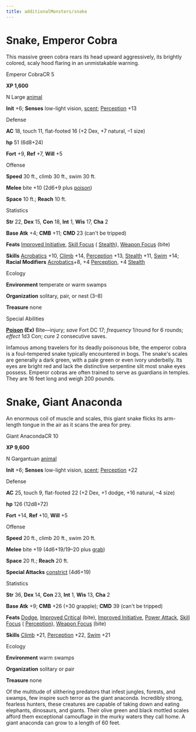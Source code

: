 ```yaml
---
title: additionalMonsters/snake
---
```

# Snake, Emperor Cobra

This massive green cobra rears its head upward aggressively, its brightly colored, scaly hood flaring in an unmistakable warning.

Emperor CobraCR 5

**XP 1,600**

N Large [animal](monsters/creatureTypes.md#_animal)

**Init** +6; **Senses** low-light vision, [scent](monsters/universalMonsterRules.md#_scent); [Perception](additionalMonsters/../skills/perception.md#_perception) +13

Defense

**AC** 18, touch 11, flat-footed 16 (+2 Dex, +7 natural, –1 size)

**hp** 51 (6d8+24)

**Fort** +9, **Ref** +7, **Will** +5

Offense

**Speed** 30 ft., climb 30 ft., swim 30 ft.

**Melee** bite +10 (2d6+9 plus [poison](monsters/universalMonsterRules.md#_poison-(ex-or-su)))

**Space** 10 ft.; **Reach** 10 ft.

Statistics

**Str** 22, **Dex** 15, **Con** 18, **Int** 1, **Wis** 17, **Cha** 2

**Base Atk** +4; **CMB** +11; **CMD** 23 (can't be tripped)

**Feats** [Improved Initiative](additionalMonsters/../feats.md#_improved-initiative), [Skill Focus](additionalMonsters/../feats.md#_skill-focus) ( [Stealth](additionalMonsters/../skills/stealth.md#_stealth)), [Weapon Focus](additionalMonsters/../feats.md#_weapon-focus) (bite)

**Skills** [Acrobatics](additionalMonsters/../skills/acrobatics.md#_acrobatics) +10, [Climb](additionalMonsters/../skills/climb.md#_climb) +14, [Perception](additionalMonsters/../skills/perception.md#_perception) +13, [Stealth](additionalMonsters/../skills/stealth.md#_stealth) +11, [Swim](additionalMonsters/../skills/swim.md#_swim) +14; **Racial Modifiers** [Acrobatics](additionalMonsters/../skills/acrobatics.md#_acrobatics)+8, +4 [Perception](additionalMonsters/../skills/perception.md#_perception), +4 [Stealth](additionalMonsters/../skills/stealth.md#_stealth)

Ecology

**Environment** temperate or warm swamps

**Organization** solitary, pair, or nest (3–8)

**Treasure** none

Special Abilities

**[Poison](monsters/universalMonsterRules.md#_poison-(ex-or-su)) (Ex)** Bite—injury; _save_ Fort DC 17; _frequency_ 1/round for 6 rounds; _effect_ 1d3 Con; _cure_ 2 consecutive saves.

Infamous among travelers for its deadly poisonous bite, the emperor cobra is a foul-tempered snake typically encountered in bogs. The snake's scales are generally a dark green, with a pale green or even ivory underbelly. Its eyes are bright red and lack the distinctive serpentine slit most snake eyes possess. Emperor cobras are often trained to serve as guardians in temples. They are 16 feet long and weigh 200 pounds.

# Snake, Giant Anaconda

An enormous coil of muscle and scales, this giant snake flicks its arm-length tongue in the air as it scans the area for prey.

Giant AnacondaCR 10

**XP 9,600**

N Gargantuan [animal](monsters/creatureTypes.md#_animal)

**Init** +6; **Senses** low-light vision, [scent](monsters/universalMonsterRules.md#_scent); [Perception](additionalMonsters/../skills/perception.md#_perception) +22

Defense

**AC** 25, touch 9, flat-footed 22 (+2 Dex, +1 dodge, +16 natural, –4 size)

**hp** 126 (12d8+72)

**Fort** +14, **Ref** +10, **Will** +5

Offense

**Speed** 20 ft., climb 20 ft., swim 20 ft.

**Melee** bite +19 (4d6+19/19–20 plus [grab](monsters/universalMonsterRules.md#_grab))

**Space** 20 ft.; **Reach** 20 ft.

**Special Attacks** [constrict](monsters/universalMonsterRules.md#_constrict) (4d6+19)

Statistics

**Str** 36, **Dex** 14, **Con** 23, **Int** 1, **Wis** 13, **Cha** 2

**Base Atk** +9; **CMB** +26 (+30 grapple); **CMD** 39 (can't be tripped)

**Feats** [Dodge](additionalMonsters/../feats.md#_dodge), [Improved Critical](additionalMonsters/../feats.md#_improved-critical) (bite), [Improved Initiative](additionalMonsters/../feats.md#_improved-initiative), [Power Attack](additionalMonsters/../feats.md#_power-attack), [Skill Focus](additionalMonsters/../feats.md#_skill-focus) ( [Perception](additionalMonsters/../skills/perception.md#_perception)), [Weapon Focus](additionalMonsters/../feats.md#_weapon-focus) (bite)

**Skills** [Climb](additionalMonsters/../skills/climb.md#_climb) +21, [Perception](additionalMonsters/../skills/perception.md#_perception) +22, [Swim](additionalMonsters/../skills/swim.md#_swim) +21

Ecology

**Environment** warm swamps

**Organization** solitary or pair

**Treasure** none

Of the multitude of slithering predators that infest jungles, forests, and swamps, few inspire such terror as the giant anaconda. Incredibly strong, fearless hunters, these creatures are capable of taking down and eating elephants, dinosaurs, and giants. Their olive green and black mottled scales afford them exceptional camouflage in the murky waters they call home. A giant anaconda can grow to a length of 60 feet.

